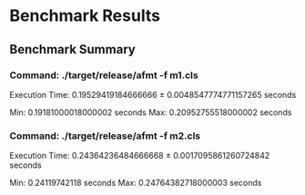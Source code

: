 # Benchmark Results

## Benchmark Summary

### Command: ./target/release/afmt -f m1.cls

Execution Time: 0.19529419184666666 ± 0.0048547774771157265 seconds

Min: 0.19181000018000002 seconds
Max: 0.20952755518000002 seconds


### Command: ./target/release/afmt -f m2.cls

Execution Time: 0.24364236484666668 ± 0.0017095861260724842 seconds

Min: 0.24119742118 seconds
Max: 0.24764382718000003 seconds


